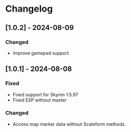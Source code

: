# Changelog
## [1.0.2] - 2024-08-09
### Changed
- Improve gamepad support.

## [1.0.1] - 2024-08-08
### Fixed
- Fixed support for Skyrim 1.5.97
- Fixed ESP without master

### Changed
- Access map marker data without Scaleform methods.
